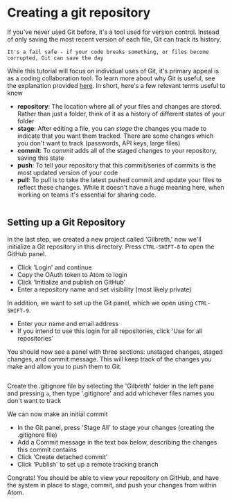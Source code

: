 # Creating a git repository

If you've never used Git before, it's a tool used for version control. Instead of only saving the most recent version of each file, Git can track its history.

```{attention} Why go through the hassle of Git?
It's a fail safe - if your code breaks something, or files become corrupted, Git can save the day
```

While this tutorial will focus on individual uses of Git, it's primary appeal is as a coding collaboration tool. To learn more about why Git is useful, see the explanation provided [here](https://www.practicaldatascience.org/html/git_and_github.html). In short, here's a few relevant terms useful to know
- **repository**: The location where all of your files and changes are stored. Rather than just a folder, think of it as a history of different states of your folder
- **stage**: After editing a file, you can *stage* the changes you made to indicate that you want them tracked. There are some changes which you don't want to track (passwords, API keys, large files)
- **commit**: To *commit* adds all of the staged changes to your repository, saving this state
- **push**: To tell your repository that this commit/series of commits is the most updated version of your code
- **pull**: To *pull* is to take the latest pushed commit and update your files to reflect these changes. While it doesn't have a huge meaning here, when working on teams it's essential for sharing code.

```{note} If you don't already have a GitHub account, you can create one [here](https://www.google.com/url?sa=t&rct=j&q=&esrc=s&source=web&cd=&cad=rja&uact=8&ved=2ahUKEwjasK_F8qL3AhVuhHIEHea9BmkQFnoECAkQAQ&url=https%3A%2F%2Fgithub.com%2Fjoin&usg=AOvVaw0H9TK-nu7JfXaoNeNMgJEk)
```

## Setting up a Git Repository
In the last step, we created a new project called 'Gilbreth,' now we'll initialize a Git repository in this directory. Press `CTRL-SHIFT-8` to open the GitHub panel.

- Click 'Login' and continue
- Copy the OAuth token to Atom to login
- Click 'Initialize and publish on GitHub'
- Enter a repository name and set visibility (most likely private)

In addition, we want to set up the Git panel, which we open using `CTRL-SHIFT-9`.
- Enter your name and email address
- If you intend to use this login for all repositories, click 'Use for all repositories'

You should now see a panel with three sections: unstaged changes, staged changes, and commit message. This will keep track of the changes you make and allow you to push them to Git.

```{note} Any changes you don't with to track on Git can be untracked by creating a file named '.gitgnore' and adding these file names (i.e. test.py or outVASP)
```
Create the .gitignore file by selecting the 'Gilbreth' folder in the left pane and pressing ```a```, then type '.gitignore' and add whichever files names you don't want to track

We can now make an initial commit

- In the Git panel, press 'Stage All' to stage your changes (creating the .gitignore file)
- Add a Commit message in the text box below, describing the changes this commit contains
- Click 'Create detached commit'
- Click 'Publish' to set up a remote tracking branch

Congrats! You should be able to view your repository on GitHub, and have the system in place to stage, commit, and push your changes from within Atom.

```{note} Atom has some pretty cool integrations with Git. See which changes were made between commits, merge branch conflicts, easily switch between branches, etc.
```
